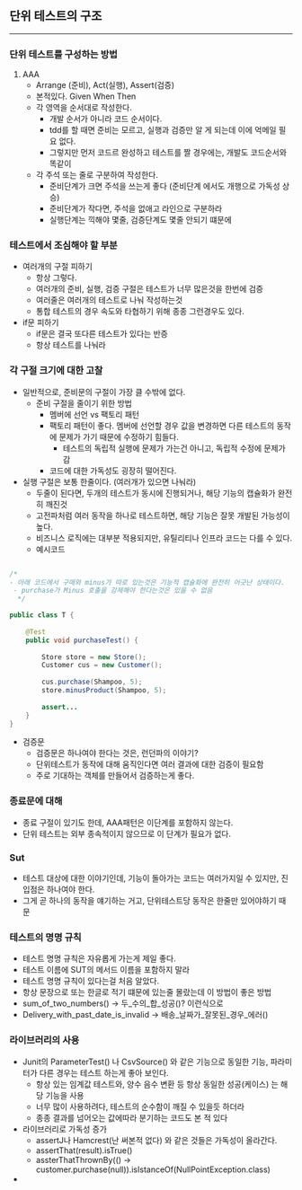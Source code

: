 ## 단위 테스트의 구조

---
### 단위 테스트를 구성하는 방법
1. AAA
   - Arrange (준비), Act(실행), Assert(검증)
   - 본적있다. Given When Then
   - 각 영역을 순서대로 작성한다.
     - 개발 순서가 아니라 코드 순서이다.
     - tdd를 할 때면 준비는 모르고, 실행과 검증만 알 게 되는데 이에 억메일 필요 없다.
     - 그렇지만 먼저 코드르 완성하고 테스트를 짤 경우에는, 개발도 코드순서와 똑같이
   - 각 주석 또는 줄로 구분하여 작성한다.
     - 준비단계가 크면 주석을 쓰는게 좋다 (준비단계 에서도 개행으로 가독성 상승)
     - 준비단계가 작다면, 주석을 없애고 라인으로 구분하라
     - 실행단계는 끽해야 몇줄, 검증단계도 몇줄 안되기 떄문에
   
### 테스트에서 조심해야 할 부분 
- 여러개의 구절 피하기
  - 항상 그렇다.
  - 여러개의 준비, 실행, 검증 구절은 테스트가 너무 많은것을 한번에 검증
  - 여러줄은 여러개의 테스트로 나눠 작성하는것
  - 통합 테스트의 경우 속도와 타협하기 위해 종종 그런경우도 있다.
- if문 피하기
  - if문은 결국 또다른 테스트가 있다는 반증
  - 항상 테스트를 나눠라

### 각 구절 크기에 대한 고찰
- 일반적으로, 준비문의 구절이 가장 클 수밖에 없다.
  - 준비 구절을 줄이기 위한 방법
    - 멤버에 선언 vs 팩토리 패턴
    - 팩토리 패턴이 좋다. 멤버에 선언할 경우 값을 변경하면 다른 테스트의 동작에 문제가 가기 때문에 수정하기 힘들다.
      - 테스트의 독립적 실행에 문제가 가는건 아니고, 독립적 수정에 문제가 감
    - 코드에 대한 가독성도 굉장히 떨어진다.
- 실행 구절은 보통 한줄이다. (여러개가 있으면 나눠라)
  - 두줄이 된다면, 두개의 테스트가 동시에 진행되거나, 해당 기능의 캡슐화가 완전히 깨진것
  - 고전파처럼 여러 동작을 하나로 테스트하면, 해당 기능은 잘못 개발된 가능성이 높다.
  - 비즈니스 로직에는 대부분 적용되지만, 유틸리티나 인프라 코드는 다를 수 있다.
  - 예시코드

```java

/*
- 아래 코드에서 구매와 minus가 따로 있는것은 기능적 캡슐화에 완전히 어긋난 상태이다.
 - purchase가 Minus 호출을 강제해야 한다는것은 있을 수 없음
  */

public class T {
    
    @Test
    public void purchaseTest() {
        
        Store store = new Store();
        Customer cus = new Customer();
        
        cus.purchase(Shampoo, 5);
        store.minusProduct(Shampoo, 5);
        
        assert...
    }
}
```

- 검증문
    - 검증문은 하나여야 한다는 것은, 런던파의 이야기?
    - 단위테스트가 동작에 대해 움직인다면 여러 결과에 대한 검증이 필요함
    - 주로 기대하는 객체를 만들어서 검증하는게 좋다.

### 종료문에 대해
 - 종료 구절이 있기도 한데, AAA패턴은 이단계를 포함하지 않는다.
 - 단위 테스트는 외부 종속적이지 않으므로 이 단계가 필요가 없다.

### Sut
 - 테스트 대상에 대한 이야기인데, 기능이 돌아가는 코드는 여러가지일 수 있지만, 진입점은 하나여야 한다.
 - 그게 곧 하나의 동작을 얘기하는 거고, 단위테스트당 동작은 한줄만 있어야하기 때문


### 테스트의 명명 규칙
 - 테스트 명명 규칙은 자유롭게 가는게 제일 좋다.
 - 테스트 이름에 SUT의 메서드 이름을 포함하지 말라
 - 테스트 명명 규칙이 있다는걸 처음 알았다.
 - 항상 문장으로 또는 한글로 적기 떄문에 있는줄 몰랐는데 이 방법이 좋은 방법 
 - sum_of_two_numbers() -> 두_수의_합_성공()? 이런식으로
 - Delivery_with_past_date_is_invalid -> 배송_날짜가_잘못된_경우_에러()

### 라이브러리의 사용
 - Junit의 ParameterTest() 나 CsvSource() 와 같은 기능으로 동일한 기능, 파라미터가 다른 경우는 테스트 하는게 좋아 보인다.
   - 항상 있는 임계값 테스트와, 양수 음수 변환 등 항상 동일한 성공(케이스) 는 해당 기능을 사용
   - 너무 많이 사용하려다, 테스트의 순수함이 깨질 수 있을듯 하더라
   - 종종 결과를 넘어오는 값에따라 분기하는 코드도 본 적 있다
 - 라이브러리로 가독성 증가
   - assertJ나 Hamcrest(난 써본적 없다) 와 같은 것들은 가독성이 올라간다.
   - assertThat(result).isTrue()
   - assterThatThrownBy(() -> customer.purchase(null)).isIstanceOf(NullPointException.class)
 - 